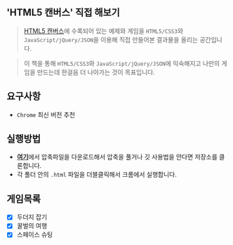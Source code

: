 ## 'HTML5 캔버스' 직접 해보기

> [HTML5 캔버스](https://www.aladin.co.kr/shop/wproduct.aspx?ItemId=95359994)에 수록되어 있는 예제와 게임을 `HTML5/CSS3`와 `JavaScript/jQuery/JSON`을 이용해 직접 만들어본 결과물을 올리는 공간입니다.

> 이 책을 통해 `HTML5/CSS3`와 `JavaScript/jQuery/JSON`에 익숙해지고 나만의 게임을 만드는데 한걸음 더 나아가는 것이 목표입니다.

## 요구사항
* `Chrome` 최신 버전 추천

## 실행방법
* [**여기**](https://github.com/LeapRealm/Hands-On-HTML5-Canvas/archive/master.zip)에서 압축파일을 다운로드해서 압축을 풀거나 깃 사용법을 안다면 저장소를 클론합니다.
* 각 폴더 안의 `.html` 파일을 더블클릭해서 크롬에서 실행합니다.

## 게임목록
- [X] 두더지 잡기
- [X] 꿀벌의 여행
- [X] 스페이스 슈팅
